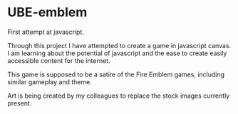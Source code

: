 # UBE-emblem
First attempt at javascript.

Through this project I have attempted to create a game in javascript canvas. I am learning about the potential of javascript and the ease to create easily accessible content for the internet.

This game is supposed to be a satire of the Fire Emblem games, including similar gameplay and theme.

Art is being created by my colleagues to replace the stock images currently present.
